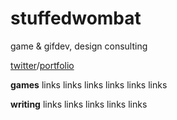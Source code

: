 # stuffedwombat 
game & gifdev, design consulting

[twitter](https://twitter.com/wombatstuff)/[portfolio](https://www.google.com)

**games**
links
links
links
links
links
links


**writing**
links
links
links
links
links
